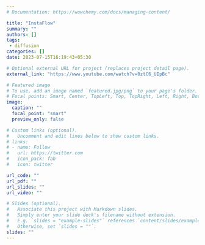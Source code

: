 ```yaml
---
# Documentation: https://wowchemy.com/docs/managing-content/

title: "InstaFlow"
summary: ""
authors: []
tags:
 - diffusion
categories: []
date: 2023-07-15T16:19:43+05:30

# Optional external URL for project (replaces project detail page).
external_link: "https://www.youtube.com/watch?v=0ztC6_UIpBc"

# Featured image
# To use, add an image named `featured.jpg/png` to your page's folder.
# Focal points: Smart, Center, TopLeft, Top, TopRight, Left, Right, BottomLeft, Bottom, BottomRight.
image:
  caption: ""
  focal_point: "smart"
  preview_only: false

# Custom links (optional).
#   Uncomment and edit lines below to show custom links.
# links:
# - name: Follow
#   url: https://twitter.com
#   icon_pack: fab
#   icon: twitter

url_code: ""
url_pdf: ""
url_slides: ""
url_video: ""

# Slides (optional).
#   Associate this project with Markdown slides.
#   Simply enter your slide deck's filename without extension.
#   E.g. `slides = "example-slides"` references `content/slides/example-slides.md`.
#   Otherwise, set `slides = ""`.
slides: ""
---
```


